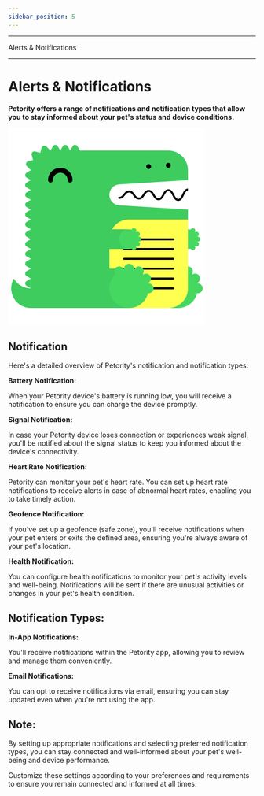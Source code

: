 ```yaml
---
sidebar_position: 5
---
```


***
Alerts & Notifications
***

# Alerts & Notifications

**Petority offers a range of notifications and notification types that allow you to stay informed about your pet's status and device conditions.**

![Alert](/img/logo.svg)
 
## Notification

Here's a detailed overview of Petority's notification and notification types:

**Battery Notification:**

When your Petority device's battery is running low, you will receive a notification to ensure you can charge the device promptly.

**Signal Notification:**

In case your Petority device loses connection or experiences weak signal, you'll be notified about the signal status to keep you informed about the device's connectivity.

**Heart Rate Notification:**

Petority can monitor your pet's heart rate. You can set up heart rate notifications to receive alerts in case of abnormal heart rates, enabling you to take timely action.

**Geofence Notification:**

If you've set up a geofence (safe zone), you'll receive notifications when your pet enters or exits the defined area, ensuring you're always aware of your pet's location.

**Health Notification:**

You can configure health notifications to monitor your pet's activity levels and well-being. Notifications will be sent if there are unusual activities or changes in your pet's health condition.

## Notification Types:

**In-App Notifications:**

You'll receive notifications within the Petority app, allowing you to review and manage them conveniently.

**Email Notifications:**

You can opt to receive notifications via email, ensuring you can stay updated even when you're not using the app.

## Note:
By setting up appropriate notifications and selecting preferred notification types, you can stay connected and well-informed about your pet's well-being and device performance. 

Customize these settings according to your preferences and requirements to ensure you remain connected and informed at all times.

 

